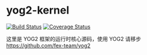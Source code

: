 yog2-kernel
==========================

[![Build Status](https://travis-ci.org/fex-team/yog2-kernel.svg?branch=master)](https://travis-ci.org/fex-team/yog2-kernel)
[![Coverage Status](https://coveralls.io/repos/fex-team/yog2-kernel/badge.png)](https://coveralls.io/r/fex-team/yog2-kernel)

这里是 YOG2 框架的运行时核心源码，使用 YOG2 请移步 https://github.com/fex-team/yog2
